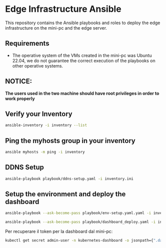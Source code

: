 # Edge Infrastructure Ansible

This repository contains the Ansible playbooks and roles to deploy the edge infrastructure on the mini-pc and the edge server.

## Requirements

- The operative system of the VMs created in the mini-pc was Ubuntu 22.04, we do not guarantee the correct execution of the playbooks on other operative systems.



## NOTICE: 
**The users used in the two machine should have root privileges in order to work properly**

## Verify your Inventory

```bash
ansible-inventory -i inventory --list
```

## Ping the myhosts group in your inventory

```bash
ansible myhosts -m ping -i inventory
```

## DDNS Setup

```bash
ansible-playbook playbook/ddns-setup.yaml -i inventory.ini
```

## Setup the environment and deploy the dashboard

```bash
ansible-playbook --ask-become-pass playbook/env-setup.yaml.yaml -i inventory
```

```bash
ansible-playbook --ask-become-pass playbook/dashboard_deploy.yaml -i inventory
```

Per recuperare il token per la dashboard dal mini-pc:

```bash
kubectl get secret admin-user -n kubernetes-dashboard -o jsonpath={".data.token"} | base64 -d
```